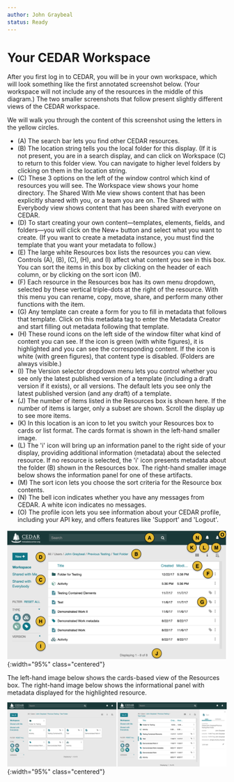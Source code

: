 ```yaml
---
author: John Graybeal
status: Ready
---
```

# Your CEDAR Workspace

After you first log in to CEDAR, you will be in your own workspace, which will look something like the first annotated screenshot below. 
(Your workspace will not include any of the resources in the middle of this diagram.) 
The two smaller screenshots that follow present slightly different views of the CEDAR workspace. 

We will walk you through the content of this screenshot using the letters in the yellow circles.

* (A) The search bar lets you find other CEDAR resources. 
* (B) The location string tells you the local folder for this display. (If it is not present, you are in a search display, and can click on Workspace (C) to return to this folder view. You can navigate to higher level folders by clicking on them in the location string.
* (C) These 3 options on the left of the window control which kind of resources you will see. The Workspace view shows your home directory. The Shared With Me view shows content that has been explicitly shared with you, or a team you are on. The Shared with Everybody view shows content that has been shared with everyone on CEDAR.
* (D) To start creating your own content—templates, elements, fields, and folders—you will click on the New+ button and select what you want to create. (If you want to create a metadata instance, you must find the template that you want your metadata to follow.)
* (E) The large white Resources box lists the resources you can view. Controls (A), (B), (C), (H), and (I) affect what content you see in this box. You can sort the items in this box by clicking on the header of each column, or by clicking on the sort icon (M). 
* (F) Each resource in the Resources box has its own menu dropdown, selected by these vertical triple-dots at the right of the resource. With this menu you can rename, copy, move, share, and perform many other functions with the item.
* (G) Any template can create a form for you to fill in metadata that follows that template. Click on this metadata tag to enter the Metadata Creator and start filling out metadata following that template.
* (H) These round icons on the left side of the window filter what kind of content you can see. If the icon is green (with white figures), it is highlighted and you can see the corresponding content. If the icon is white (with green figures), that content type is disabled. (Folders are always visible.)
* (I) The Version selector dropdown menu lets you control whether you see only the latest published version of a template (including a draft version if it exists), or all versions. The default lets you see only the latest published version (and any draft) of a template.
* (J) The number of items listed in the Resources box is shown here. If the number of items is larger, only a subset are shown. Scroll  the display up to see more items.
* (K) In this location is an icon to let you switch your Resources box to cards or list format. The cards format is shown in the left-hand smaller image. 
* (L) The 'i' icon will bring up an information panel to the right side of your display, providing additional information (metadata) about the selected resource. If no resource is selected, the 'i' icon presents metadata about the folder (B) shown in the Resources box. The right-hand smaller image below shows the information panel for one of these artifacts.
* (M) The sort icon lets you choose the sort criteria for the Resource box contents.
* (N) The bell icon indicates whether you have any messages from CEDAR. A white icon indicates no messages.
* (O) The profile icon lets you see information about your CEDAR profile, including your API key, and offers features like 'Support' and 'Logout'.


![](../../../img/userguide/cedar-workspace-annotated-20190911.png){:width="95%" class="centered"}

The left-hand image below shows the cards-based view of the Resources box. The right-hand image below shows the informational panel with metadata displayed for the highlighted resource.

![](../../../img/userguide/cedar-workspace-views-20190911.png){:width="95%" class="centered"}
